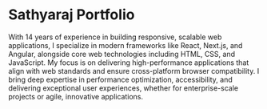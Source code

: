 # Sathyaraj Portfolio

With 14 years of experience in building responsive, scalable web applications, I specialize in modern frameworks like React, Next.js, and Angular, alongside core web technologies including HTML, CSS, and JavaScript. My focus is on delivering high-performance applications that align with web standards and ensure cross-platform browser compatibility. I bring deep expertise in performance optimization, accessibility, and delivering exceptional user experiences, whether for enterprise-scale projects or agile, innovative applications.
